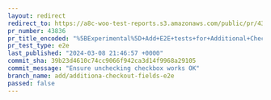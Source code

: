 ```yaml
---
layout: redirect
redirect_to: https://a8c-woo-test-reports.s3.amazonaws.com/public/pr/43836/e2e/index.html
pr_number: 43836
pr_title_encoded: "%5BExperimental%5D+Add+E2E+tests+for+Additional+Checkout+Fields"
pr_test_type: e2e
last_published: "2024-03-08 21:46:57 +0000"
commit_sha: 39b23d4610c74cc9066f942ca3d14f9968a29105
commit_message: "Ensure unchecking checkbox works OK"
branch_name: add/additiona-checkout-fields-e2e
passed: false
---
```

